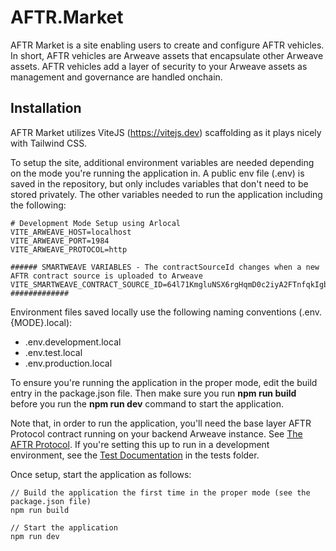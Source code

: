 # AFTR.Market

AFTR Market is a site enabling users to create and configure AFTR vehicles. In short, AFTR vehicles are Arweave assets that encapsulate other Arweave assets. AFTR vehicles add a layer of security to your Arweave assets as management and governance are handled onchain.

## Installation

AFTR Market utilizes ViteJS (https://vitejs.dev) scaffolding as it plays nicely with Tailwind CSS.

To setup the site, additional environment variables are needed depending on the mode you're running the application in. A public env file (.env) is saved in the repository, but only includes variables that don't need to be stored privately. The other variables needed to run the application including the following:

```
# Development Mode Setup using Arlocal
VITE_ARWEAVE_HOST=localhost
VITE_ARWEAVE_PORT=1984
VITE_ARWEAVE_PROTOCOL=http

###### SMARTWEAVE VARIABLES - The contractSourceId changes when a new AFTR contract source is uploaded to Arweave
VITE_SMARTWEAVE_CONTRACT_SOURCE_ID=64l71KmgluNSX6rgHqmD0c2iyA2FTnfqkIgbg2MoI3c
#############
```

Environment files saved locally use the following naming conventions (.env.{MODE}.local):
- .env.development.local
- .env.test.local
- .env.production.local

To ensure you're running the application in the proper mode, edit the build entry in the package.json file. Then make sure you run **npm run build** before you run the **npm run dev** command to start the application.

Note that, in order to run the application, you'll need the base layer AFTR Protocol contract running on your backend Arweave instance. See [The AFTR Protocol](https://github.com/aftrmarket/aftr-contracts). If you're setting this up to run in a development environment, see the [Test Documentation](https://github.com/aftrmarket/aftr-contracts/tree/main/tests) in the tests folder.

Once setup, start the application as follows:

```
// Build the application the first time in the proper mode (see the package.json file)
npm run build

// Start the application
npm run dev